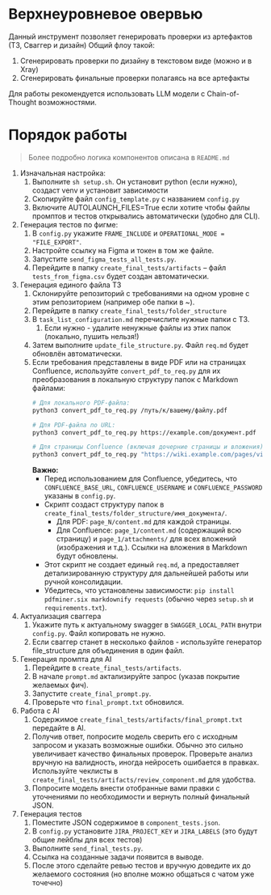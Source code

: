 # Верхнеуровневое овервью

Данный инструмент позволяет генерировать проверки из артефактов (ТЗ, Сваггер и дизайн)
Общий флоу такой:

1. Сгенерировать проверки по дизайну в текстовом виде (можно и в Xray)
2. Сгенерировать финальные проверки полагаясь на все артефакты

Для работы рекомендуется использовать LLM модели с Chain-of-Thought возможностями.

# Порядок работы

> Более подробно логика компонентов описана в `README.md`

1. Изначальная настройка:
    1. Выполните `sh setup.sh`. Он установит python (если нужно), создаст venv и установит зависимости
    2. Скопируйте файл `config_template.py` с названием `config.py`
    3. Включите AUTOLAUNCH_FILES=True если хотите чтобы файлы промптов и тестов открывались автоматически (удобно для
       CLI).
2. Генерация тестов по фигме:
    1. В `config.py` укажите `FRAME_INCLUDE` и `OPERATIONAL_MODE = "FILE_EXPORT"`.
    2. Настройте ссылку на Figma и токен в том же файле.
    3. Запустите `send_figma_tests_all_tests.py`.
    4. Перейдите в папку `create_final_tests/artifacts` – файл `tests_from_figma.csv` будет создан автоматически.
3. Генерация единого файла ТЗ
    1. Склонируйте репозиторий с требованиями на одном уровне с этим репозиторием (например обе папки в ~).
    2. Перейдите в папку `create_final_tests/folder_structure`
    3. В `task_list_configuration.md` перечислите нужные папки с ТЗ.
        1. Если нужно - удалите ненужные файлы из этих папок (локально, пушить нельзя!)
    4. Затем выполните `update_file_structure.py`. Файл `req.md` будет обновлён автоматически.
    5. Если требования представлены в виде PDF или на страницах Confluence, используйте `convert_pdf_to_req.py`
       для их преобразования в локальную структуру папок с Markdown файлами:
       ```bash
       # Для локального PDF-файла:
       python3 convert_pdf_to_req.py /путь/к/вашему/файлу.pdf

       # Для PDF-файла по URL:
       python3 convert_pdf_to_req.py https://example.com/документ.pdf

       # Для страницы Confluence (включая дочерние страницы и вложения):
       python3 convert_pdf_to_req.py "https://wiki.example.com/pages/viewpage.action?pageId=12345"
       ```
       **Важно:**
       - Перед использованием для Confluence, убедитесь, что `CONFLUENCE_BASE_URL`, `CONFLUENCE_USERNAME` и `CONFLUENCE_PASSWORD` указаны в `config.py`.
       - Скрипт создаст структуру папок в `create_final_tests/folder_structure/имя_документа/`.
         - Для PDF: `page_N/content.md` для каждой страницы.
         - Для Confluence: `page_1/content.md` (содержащий всю страницу) и `page_1/attachments/` для всех вложений (изображения и т.д.). Ссылки на вложения в Markdown будут обновлены.
       - Этот скрипт не создает единый `req.md`, а предоставляет детализированную структуру для дальнейшей работы или ручной консолидации.
       - Убедитесь, что установлены зависимости: `pip install pdfminer.six markdownify requests` (обычно через `setup.sh` и `requirements.txt`).
4. Актуализация сваггера
    1. Укажите путь к актуальному swagger в `SWAGGER_LOCAL_PATH` внутри `config.py`. Файл копировать не нужно.
    2. Если сваггер станет в несколько файлов - используйте генератор file_structure для объединения в один файл.
5. Генерация промпта для AI
    1. Перейдите в `create_final_tests/artifacts`.
    2. В начале `prompt.md` актализируйте запрос (указав покрытие желаемых фич).
    3. Запустите `create_final_prompt.py`.
    4. Проверьте что `final_prompt.txt` обновился.
6. Работа с AI
    1. Содержимое `create_final_tests/artifacts/final_prompt.txt` передайте в AI.
    2. Получив ответ, попросите модель сверить его с исходным запросом и указать возможные ошибки. Обычно это сильно
       увеличивает качество финальных проверок.
       Проверьте анализ вручную на валидность, иногда нейросеть ошибается в правках.
       Используйте чеклисты в `create_final_tests/artifacts/review_component.md` для удобства.
    3. Попросите модель внести отобранные вами правки с уточнениями по необходимости и вернуть полный финальный JSON.
7. Генерация тестов
    1. Поместите JSON содержимое в `component_tests.json`.
    2. В `config.py` установите `JIRA_PROJECT_KEY` и `JIRA_LABELS` (это будут общие лейблы для всех тестов)
    3. Выполните `send_final_tests.py`.
    4. Ссылка на созданные задачи появится в выводе.
    5. После этого сделайте ревью тестов и вручную доведите их до желаемого состояния (но вполне можно общаться с чатом
       уже точечно)
